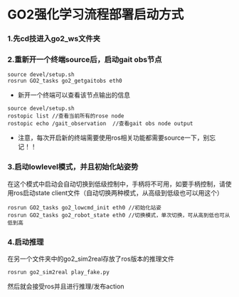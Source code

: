 # GO2强化学习流程部署启动方式

### 1.先cd技进入go2_ws文件夹

### 2.重新开一个终端source后，启动gait obs节点
```
source devel/setup.sh
rosrun GO2_tasks go2_getgaitobs eth0
```
 - 新开一个终端可以查看该节点输出的信息
```
source devel/setup.sh
rostopic list //查看当前所有的rose node
rostopic echo /gait_observation  //查看gait obs node output
```
 - 注意，每次开启新的终端需要使用ros相关功能都需要source一下，别忘记！！
### 3.启动lowlevel模式，并且初始化站姿势
 在这个模式中启动会自动切换到低级控制中，手柄将不可用，如要手柄控制，请使用ros启动state client文件（自动切换两种模式，从高级到低级也可以用这个）
```
rosrun GO2_tasks go2_lowcmd_init eth0 //初始化站姿
rosrun GO2_tasks go2_robot_state eth0 //切换模式，单次切换，可从高到低也可从低到高
```

### 4.启动推理
在另一个文件夹中的go2_sim2real存放了ros版本的推理文件
```
rosrun go2_sim2real play_fake.py
```
然后就会接受ros并且进行推理/发布action
